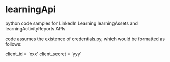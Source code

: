 # learningApi
python code samples for LinkedIn Learning learningAssets and learningActivityReports APIs

code assumes the existence of credentials.py, which would be formatted as follows:

client_id = 'xxx'
client_secret = 'yyy'
